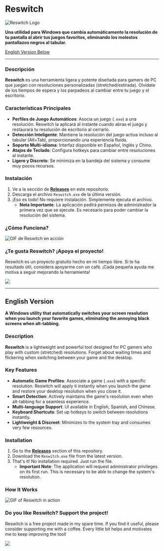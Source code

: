 # Reswitch

![Reswitch Logo](https://github.com/ElTioJavihhh/Reswitch/blob/main/reswitch_icon.ico)

**Una utilidad para Windows que cambia automáticamente la resolución de tu pantalla al abrir tus juegos favoritos, eliminando los molestos pantallazos negros al tabular.**

[English Version Below](#english-version)

---

### Descripción

**Reswitch** es una herramienta ligera y potente diseñada para gamers de PC que juegan con resoluciones personalizadas (stretched/estirada). Olvídate de los tiempos de espera y los parpadeos al cambiar entre tu juego y el escritorio.

### Características Principales

* **Perfiles de Juego Automáticos**: Asocia un juego (`.exe`) a una resolución. Reswitch la aplicará al instante cuando abras el juego y restaurará tu resolución de escritorio al cerrarlo.
* **Detección Inteligente**: Mantiene la resolución del juego activa incluso al tabular (Alt+Tab), proporcionando una experiencia fluida.
* **Soporte Multi-idioma**: Interfaz disponible en Español, Inglés y Chino.
* **Atajos de Teclado**: Configura hotkeys para cambiar entre resoluciones al instante.
* **Ligero y Discreto**: Se minimiza en la bandeja del sistema y consume muy pocos recursos.

### Instalación

1.  Ve a la sección de **[Releases](URL_A_TUS_RELEASES_AQUI)** en este repositorio.
2.  Descarga el archivo `Reswitch.exe` de la última versión.
3.  ¡Eso es todo! No requiere instalación. Simplemente ejecuta el archivo.
    * **Nota Importante**: La aplicación pedirá permisos de administrador la primera vez que se ejecute. Es necesario para poder cambiar la resolución del sistema.

### ¿Cómo Funciona?

![GIF de Reswitch en acción](URL_DE_UN_GIF_AQUI)

### ¿Te gusta Reswitch? ¡Apoya el proyecto!

Reswitch es un proyecto gratuito hecho en mi tiempo libre. Si te ha resultado útil, considera apoyarme con un café. ¡Cada pequeña ayuda me motiva a seguir mejorando la herramienta!

<a href="https://buymeacoffee.com/javihhh">
  <img src="https://img.buymeacoffee.com/button-api/?text=Invítame a un café&emoji=☕&slug=javihhh&button_colour=5F7FFF&font_colour=ffffff&font_family=Poppins&outline_colour=000000&coffee_colour=FFDD00" />
</a>

---

## English Version

**A Windows utility that automatically switches your screen resolution when you launch your favorite games, eliminating the annoying black screens when alt-tabbing.**

### Description

**Reswitch** is a lightweight and powerful tool designed for PC gamers who play with custom (stretched) resolutions. Forget about waiting times and flickering when switching between your game and the desktop.

### Key Features

* **Automatic Game Profiles**: Associate a game (`.exe`) with a specific resolution. Reswitch will apply it instantly when you launch the game and restore your desktop resolution when you close it.
* **Smart Detection**: Actively maintains the game's resolution even when alt-tabbing for a seamless experience.
* **Multi-language Support**: UI available in English, Spanish, and Chinese.
* **Keyboard Shortcuts**: Set up hotkeys to switch between resolutions instantly.
* **Lightweight & Discreet**: Minimizes to the system tray and consumes very few resources.

### Installation

1.  Go to the **[Releases](https://github.com/ElTioJavihhh/Reswitch/releases/)** section of this repository.
2.  Download the `Reswitch.exe` file from the latest version.
3.  That's it! No installation required. Just run the file.
    * **Important Note**: The application will request administrator privileges on its first run. This is necessary to be able to change the system's resolution.

### How It Works

![GIF of Reswitch in action](URL_OF_A_GIF_HERE)

### Do you like Reswitch? Support the project!

Reswitch is a free project made in my spare time. If you find it useful, please consider supporting me with a coffee. Every little bit helps and motivates me to keep improving the tool!

<a href="https://buymeacoffee.com/javihhh">
  <img src="https://img.buymeacoffee.com/button-api/?text=Buy me a coffee&emoji=☕&slug=javihhh&button_colour=5F7FFF&font_colour=ffffff&font_family=Poppins&outline_colour=000000&coffee_colour=FFDD00" />
</a>
